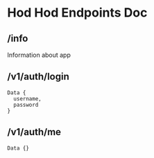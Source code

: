 # Hod Hod Endpoints Doc

## /info
Information about app

## /v1/auth/login
```
Data {
  username,
  password
}
```

## /v1/auth/me
```
Data {}
```
